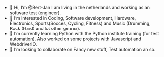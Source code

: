 - 👋 Hi, I’m @Bert-Jan I am living in the netherlands and working as an software test (engineer).
- 👀 I’m interested in Coding, Software development, Hardware, Electronics, Sports(Socces, Cycling, Fitness) and Music (Drumming, Rock (Hard) and lot other genres). 
- 🌱 I’m currently learning Python with the Python institute training (for test automation). Also worked on some projects with Javascript and WebdriverIO. 
- 💞️ I’m looking to collaborate on Fancy new stuff, Test automation an so. 

<!---
bertjanhofte/bertjanhofte is a ✨ special ✨ repository because its `README.md` (this file) appears on your GitHub profile.
You can click the Preview link to take a look at your changes.
--->
